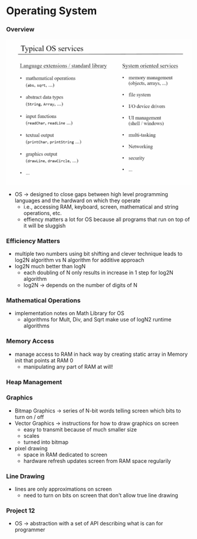 # Operating System

### Overview
![TypicalOSServices](./images/TypicalOSServices.png)
* OS -> designed to close gaps between high level programming languages and the hardward on which they operate
  * i.e., accessing RAM, keyboard, screen, mathematical and string operations, etc.
  * effiency matters a lot for OS because all programs that run on top of it will be sluggish

### Efficiency Matters
* multiple two numbers using bit shifting and clever technique leads to log2N algorithm vs N algorithm for additive approach
* log2N much better than logN
  * each doubling of N only results in increase in 1 step for log2N algorithm
  * log2N -> depends on the number of digits of N

### Mathematical Operations
* implementation notes on Math Library for OS
  * algorithms for Mult, Div, and Sqrt make use of logN2 runtime algorithms

### Memory Access
* manage access to RAM in hack way by creating static array in Memory init that points at RAM 0
  * manipulating any part of RAM at will!

### Heap Management

### Graphics
* Bitmap Graphics -> series of N-bit words telling screen which bits to turn on / off
* Vector Graphics -> instructions for how to draw graphics on screen
  * easy to transmit because of much smaller size
  * scales
  * turned into bitmap
* pixel drawing
  * space in RAM dedicated to screen
  * hardware refresh updates screen from RAM space regularily

### Line Drawing
* lines are only approximations on screen
  * need to turn on bits on screen that don't allow true line drawing

### Project 12
* OS -> abstraction with a set of API describing what is can for programmer
